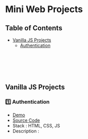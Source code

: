 # Mini Web Projects

## Table of Contents
- [Vanilla JS Projects](#vjsp)
   - [Authentication](#vjspa)


<br><br><br><br>



## Vanilla JS Projects <a id="vjsp"></a>

### 1️⃣ Authentication <a id="vjmpa"></a>
- [Demo](https://amir-rhm.github.io/Mini-Web-Projects/vanilla-js-projects/authJS)
- [Source Code](/vanilla-js-projects/authJS)
- Stack : HTML, CSS, JS
- Description : 
